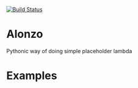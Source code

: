 [![Build Status](https://travis-ci.org/sattisvar/Alonzo.svg?branch=master)](https://travis-ci.org/sattisvar/Alonzo)
# Alonzo
Pythonic way of doing simple placeholder lambda

# Examples

